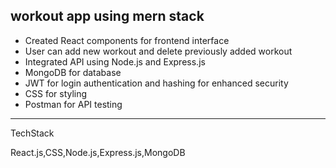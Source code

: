<h2>workout app using mern stack</h2>
<ul>
  <li>Created React components for frontend interface</li>
  <li>User can add new workout and delete previously added workout </li>
  <li>Integrated API using Node.js and Express.js</li>
  <li>MongoDB for database</li>
  <li>JWT for login authentication and hashing for enhanced security</li>
  <li>CSS for styling</li>
  <li>Postman for API testing</li>
</ul>
<hr>
<p>TechStack</p>
<p>React.js,CSS,Node.js,Express.js,MongoDB<p>
